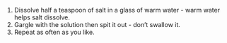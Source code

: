 1. Dissolve half a teaspoon of salt in a glass of warm water - warm water helps salt dissolve.
2. Gargle with the solution then spit it out - don’t swallow it.
3. Repeat as often as you like.
